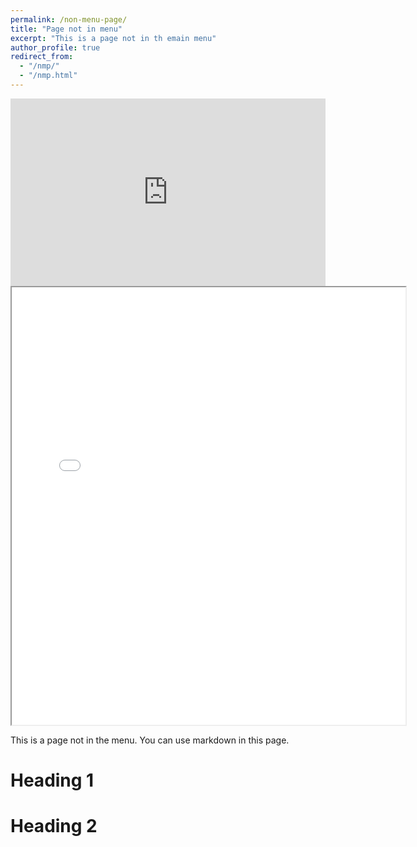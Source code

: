 ```yaml
---
permalink: /non-menu-page/
title: "Page not in menu"
excerpt: "This is a page not in th emain menu"
author_profile: true
redirect_from: 
  - "/nmp/"
  - "/nmp.html"
---
```


<div>

<iframe width='100%' height='300' src='https://rdrr.io/snippets/embed/' frameborder='0'></iframe>


<iframe src="/files/Anton-Sobolev-CV.pdf" width="125%" height="700px"></iframe>
</div>



<script type="text/javascript" src="//cdn.datacamp.com/dcl-react.js.gz"></script>


This is a page not in the menu. You can use markdown in this page.

Heading 1
======

Heading 2
======
